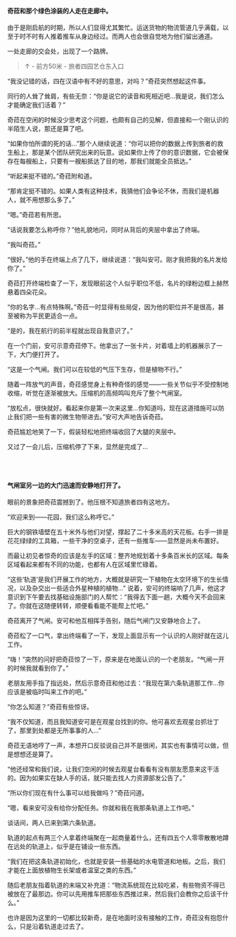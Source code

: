 #### 奇菈和那个绿色涂装的人走在走廊中。

由于是刚启航的时期，所以人们显得尤其繁忙。运送货物的物流管道几乎满载，以至于时不时有人推着推车从身边经过。而两人也会很自觉地为他们留出通道。

一处走廊的交会处，出现了一个路牌。

> ↑ - 前方50米 - 旅者四园艺仓东入口

“我没记错的话，四在汉语中有不好的意思，对吗？”奇菈突然想起这件事。

同行的人耸了耸肩，有些无奈：“你是说它的读音和死相近吧…我是说，我们怎么才能确定我们活着？”

奇菈在空闲的时候没少思考这个问题，也颇有自己的见解，但直接和一个刚认识的半陌生人说，那还是算了吧。

“如果你怕所谓的死的话…”那个人继续说道：“你可以把你的数据上传到旅者的救生船上，那是某个团队研究出来的玩意。说如果你上传了你的意识数据，它会被保存在每艘船上，只要有一艘船抵达了目的地，那我们就能全员抵达。”

“听起来挺不错的。”奇菈附和道。

“那肯定挺不错的。如果人类有这种技术，我猜他们会争论不休，而我们是机器人，就不用想那么多了。”

“嗯。”奇菈若有所思。

“话说我要怎么称呼你？”他礼貌地问，同时从背后的夹层中拿出了终端。

“我叫奇菈。”

“很好。”他的手在终端上点了几下，继续说道：“我叫安可。刚才我把我的名片发给你了。”

奇菈打开终端检查了一下，发现眼前这个人似乎职位不低，名片的绿粉边框上赫然悬着四朵花朵。

“你的名字…有点特殊啊。”奇菈一时显得有些局促，因为他的职位并不是很高，甚至被称为平民更适合一点。

“是的，我在航行的前半程就出现自我意识了。”

在一个门前，安可示意奇菈停下。他拿出了一张卡片，对着墙上的机器展示了一下，大门便打开了。

“这是一个气闸。我们可以在较低的气压下生存，但是植物不行。”

随着一阵放气的声音，奇菈感觉身上有种奇怪的感觉——一些关节似乎不受控制地收缩，听觉在逐渐被放大。压缩机的高频鸣叫充斥了整个气闸室。

“放松点，很快就好。看起来你是第一次来这里…你知道吗，现在这道措施可以防止我们把一些有害的微生物带进去。”安可大声地告诉奇菈。

奇菈尴尬地笑了一下，假装轻松地把终端收回了大腿的夹层中。

又过了一会儿后，压缩机停了下来，显然是完成了…

<br><br>

#### 气闸室另一边的大门迅速而安静地打开了。

眼前的景象把奇菈震撼到了。他压根不知道旅者四有这地方。

“欢迎来到——花园，我们这么称呼它。”

巨大的钢铁墙壁在五十米外与他们对望，撑起了二十多米高的天花板。右手一排是花花绿绿的工具箱，一些干净的空桌子，还有一些推车——显然是尚未布置好。

而最让初见者惊奇的应该是左手的区域：整齐地规划着十多条百米长的区域。每条区域看起来都有不同的功能，也都有人在区域里忙碌着。

“这些‘轨道’是我们开展工作的地方，大概就是研究一下植物在太空环境下的生长情况，以及杂交出一些适合外星种植的植物…” 说着，安可的终端响了几声，他这才意识到下午要去找基础设施部门的人帮忙：“我得去下面一趟，大概今天不会回来了。你就在这随便转转，顺便看看能不能帮上忙吧。”

奇菈离开了气闸。安可和他互相挥手告别，随后气闸门又安静地合上了。

奇菈松了一口气，拿出终端看了一下，发现上面显示有一个认识的人刚好就在这儿工作。

“嗨！”突然的问好把奇菈惊了一下，原来是在地面认识的一个老朋友。“气闸一开的时候我就看到你了。”

老朋友用手指了指远处，然后示意奇菈和他过去：“我现在第六条轨道那工作…你应该是被临时叫来工作的吧。”

“你怎么知道？”奇菈有些惊讶。

“我不仅知道，而且我知道安可是在观星台找到的你。他可喜欢去观星台抓壮丁了，那里到处都是无所事事的人…”

奇菈无语地哼了一声，本想开口反驳说自己并不是很闲，其实也有事情可以做，但是想想还是算了。

“他还经常和我们说，让我们空闲的时候去观星台看看有没有朋友愿意来这干活的。因为如果实在缺人手的话，就只能去找人力资源部发公告了。”

“所以你们现在有什么事可以给我做吗？”奇菈问道。

“嗯，看来安可没有给你分配任务。你就和我在我那条轨道上工作吧。”

谈话间，两人已来到第六条轨道。

轨道的起点有两三个人拿着终端聚在一起商量着什么，还有四五个人零零散散地蹲在远处的轨道上，似乎是在铺设一些东西。

“我们在把这条轨道初始化，也就是安装一些基础的水电管道和地板。之后，我们才能在上面放植物生长架或者温室之类的东西。”

随后老朋友指着轨道的末端又补充道：“物流系统现在比较吃紧，有些物资不得已被放在了最那边。你可以先用推车把那些东西推过来，然后我们会教你之后该干什么。”

也许是因为这里的一切都比较新奇，是在地面时没有接触的工作，奇菈没有抱怨什么，只是沿着轨道走过去了。
